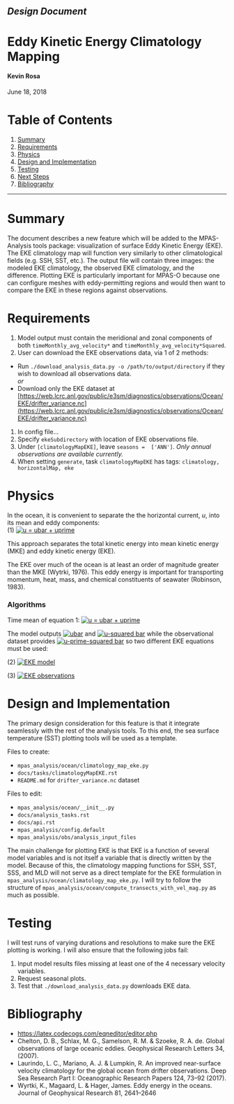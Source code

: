 ## *Design Document*
# **Eddy Kinetic Energy Climatology Mapping**

#### Kevin Rosa
June 18, 2018



Table of Contents  
====================
1. [Summary](#summary)  
1. [Requirements](#requirements)  
1. [Physics](#physics)
1. [Design and Implementation](#design-and-implementation)
1. [Testing](#testing)
1. [Next Steps](#next)
1. [Bibliography](#bibliography)

----------------

# Summary

The document describes a new feature which will be added to the MPAS-Analysis
tools package: visualization of surface Eddy Kinetic Energy (EKE).
The EKE climatology map will function very similarly to other climatological fields (e.g. SSH, SST, etc.).
The output file will contain three images: the modeled EKE climatology, the observed EKE climatology, and the difference.
Plotting EKE is particularly important for MPAS-O because one can configure meshes with eddy-permitting regions and would then want to compare the EKE in these regions against observations.

# Requirements

1. Model output must contain the meridional and zonal components of both `timeMonthly_avg_velocity*` and `timeMonthly_avg_velocity*Squared`.
1. User can download the EKE observations data, via 1 of 2 methods:
  - Run `./download_analysis_data.py -o /path/to/output/directory` if they wish to download all observations data.  
  *or*
  - Download only the EKE dataset at [https://web.lcrc.anl.gov/public/e3sm/diagnostics/observations/Ocean/EKE/drifter_variance.nc](https://web.lcrc.anl.gov/public/e3sm/diagnostics/observations/Ocean/EKE/drifter_variance.nc)
1. In config file...
  1. Specify `ekeSubdirectory` with location of EKE observations file.
  1. Under `[climatologyMapEKE]`, leave `seasons =  ['ANN']`.  *Only annual observations are available currently.*
  1. When setting `generate`, task `climatologyMapEKE` has tags: `climatology, horizontalMap, eke`


# Physics

In the ocean, it is convenient to separate the the horizontal current, *u*,
into its mean and eddy components:  
(1) <a href="" target="_blank"><img src="https://latex.codecogs.com/gif.latex?u=\overline{u}+u'" title="u = ubar + uprime" /></a>

This approach separates the total kinetic energy into mean kinetic energy
(MKE) and eddy kinetic energy (EKE).

The EKE over much of the ocean is at least an order of magnitude greater than
the MKE (Wytrki, 1976).
This eddy energy is important for transporting momentum, heat, mass, and chemical
constituents of seawater (Robinson, 1983).

### Algorithms

Time mean of equation 1: <a href="" target="_blank"><img src="https://latex.codecogs.com/gif.latex?\overline{u^2}=\overline{u}^2+\overline{u'^2}" title="u = ubar + uprime" /></a>

The model outputs <a href="" target="_blank"><img src="https://latex.codecogs.com/gif.latex?\overline{u}" title="ubar" /></a>
and <a href="" target="_blank"><img src="https://latex.codecogs.com/gif.latex?\overline{u^2}" title="u-squared bar" /></a>
while the observational dataset provides <a href="" target="_blank"><img src="https://latex.codecogs.com/gif.latex?\overline{u'^2}" title="u-prime-squared bar" /></a>
so two different EKE equations must be used:

(2) <a href="" target="_blank"><img src="https://latex.codecogs.com/gif.latex?\overline{EKE_{model}}=(\overline{u^2}-\overline{u}^2+\overline{v^2}-\overline{v}^2)/2" title="EKE model" /></a>

(3) <a href="" target="_blank"><img src="https://latex.codecogs.com/gif.latex?\overline{EKE_{obs}}=(\overline{u'^2}+\overline{v'^2})/2" title="EKE observations" /></a>



# Design and Implementation
The primary design consideration for this feature is that it integrate
seamlessly with the rest of the analysis tools.
To this end, the sea surface temperature (SST) plotting tools will be used as a
template.

Files to create:
- `mpas_analysis/ocean/climatology_map_eke.py`
- `docs/tasks/climatologyMapEKE.rst`
- `README.md` for `drifter_variance.nc` dataset

Files to edit:
- `mpas_analysis/ocean/__init__.py`
- `docs/analysis_tasks.rst`
- `docs/api.rst`
- `mpas_analysis/config.default`
- `mpas_analysis/obs/analysis_input_files`

The main challenge for plotting EKE is that EKE is a function of several model variables and is not itself a variable that is directly written by the model.
Because of this, the climatology mapping functions for SSH, SST, SSS, and MLD will not serve as a direct template for the EKE formulation in `mpas_analysis/ocean/climatology_map_eke.py`.
I will try to follow the structure of `mpas_analysis/ocean/compute_transects_with_vel_mag.py` as much as possible.

# Testing

I will test runs of varying durations and resolutions to make sure the EKE plotting is working.  I will also ensure that the following jobs fail:
1. Input model results files missing at least one of the 4 necessary velocity variables.
1. Request seasonal plots.
1. Test that `./download_analysis_data.py` downloads EKE data.


# Bibliography

- https://latex.codecogs.com/eqneditor/editor.php
- Chelton, D. B., Schlax, M. G., Samelson, R. M. & Szoeke, R. A. de. Global observations of large oceanic eddies. Geophysical Research Letters 34, (2007).
- Laurindo, L. C., Mariano, A. J. & Lumpkin, R. An improved near-surface velocity climatology for the global ocean from drifter observations. Deep Sea Research Part I: Oceanographic Research Papers 124, 73–92 (2017).
- Wyrtki, K., Magaard, L. & Hager, James. Eddy energy in the oceans. Journal of Geophysical Research 81, 2641–2646



<!---

# TRASH
The EKE plot will not require any additional input files.
The only new concern is an oceanographic one: EKE is most relevant for  
eddy-permitting configurations of the model.  

Unlike temperature or SSH, EKE is not a field that is calculated in MPAS-O.

mpasField = (ds.timeMonthly_avg_velocityZonalSquared[0,0,:,:].values - ds.timeMonthly_avg_velocityZonal[0,0,:,:].values**2 + \
        ds.timeMonthly_avg_velocityMeridionalSquared[0,0,:,:].values - ds.timeMonthly_avg_velocityMeridional[0,0,:,:].values**2)/2.

from ncdump: `double timeMonthly_avg_velocityZonal(Time, nCells, nVertLevels)`

Calculations and spatial interpolation performed in `mpas_analysis/ocean/climatology_map_eke.py`.
Colormaps are set in `docs/tasks/climatologyMapEKE.rst` and(or?) `mpas_analysis/config.default`.  
- `config.default` doesn't specify colorbar units or title

Actual plotting is done in `mpas_analysis/shared/plot/plotting.py`.

Surface EKE only (?)

Fields to read in (specified in `mpas_analysis/config.default` and also `config.myrun`):
- `timeMonthly_avg_velocityZonal`, `timeMonthly_avg_velocityMeridional`
- `timeMonthly_avg_velocityZonalSquared`, `timeMonthly_avg_velocityMeridionalSquared`


Colorbar: range 0 to 1000 cm2/s2.
contourLevelsResult same as colorbarTicksResult (SSH it was same as colorbarLevelsResult but for SSH there were more ticks than levels -- the opposite of Luke's EKE script).

#### Where is the analysis getting the lat, lon?
e.g. in `mpaso.hist.am.timeSeriesStatsMonthly.0499-01-01`, for time it has these 3 variables:
```
int timeMonthly_counter(Time) ;
      timeMonthly_counter:units = "unitless" ;
char xtime_startMonthly(Time, StrLen) ;
      xtime_startMonthly:units = "unitless" ;
char xtime_endMonthly(Time, StrLen) ;
      xtime_endMonthly:units = "unitless" ;
```

**Answer:** it's in the rst file.


A different approach, it has total KE
```
double timeMonthly_avg_avgValueWithinOceanVolumeRegion_avgVolumeKineticEnergyCell(Time, nOceanRegionsTmp) ;
              timeMonthly_avg_avgValueWithinOceanVolumeRegion_avgVolumeKineticEnergyCell:long_name = "Average kinetic energy within region volume" ;
              timeMonthly_avg_avgValueWithinOceanVolumeRegion_avgVolumeKineticEnergyCell:units = "m^2 s^{-2}" ;
```

namelist and streams are checks for whether mpas model itself has certain analysis on (e.g. MOC).

streams specifies filenames and filepaths

Bug test: If EKE was turned on in namelist but necessary variable(s) were never written to output netcdf file.

plan
1. just get the eke to plot and leave ssh (or sst) as the observations
1. add in eke observations second

dealing with needing multiple variables from the output netcdf:
- see the climatology_map_schmidtko?

In config.default, under `[climatologyMapEKE]` set
`seasons =  ['ANN']`

For high-resolution eddy-permitting MPAS-O experiments, it is important that
researchers have tools to visualize model predictions of EKE in order to
compare the model EKE to observations.

### Explicitly resolved vs. sub-grid scale processes
Processes in the ocean occur across scales ranging from thousands of kilometers (tides and Rossby waves) to centimeters (capillary waves) and all the way down to molecular diffusion.
A wave must have a wavelength longer than 4 grid cells in order to be resolved in a numerical model so all of the small sub-grid scale processes must be parameterized.


####Lit Notes

- "...The named ocean currents, such as the Gulf Stream and the Peru Current... are the home of "rings" spun off from major currents, and they have a complex eddy structure of their own." (Knauss p.186)
- "The energy sources are varied. They include Gulf Stream rings and analogous phenomena associated with other major currents, turbulence generated by currents passing over complex bottom topography and coastal jets associate with upwelling.  The strongest eddies are found near the strong western boundary currents." (Knauss p.186)
- Wytrki 1976
  - "The results are consistent with the idea that eddy motion in the ocean is generated in areas of strong mean shear flow and is subsequently distributed over the whole ocean."
  - E_mean / E_eddy
    - Gulf stream: 2
    - Subtropical gyre: 1/20 - 1/40
- "The kinetic energy of mesoscale variability (scales of tens to hundreds of km and tens to hundreds of days) is more than an order of magnitude greater than the mean kinetic energy over most of the ocean [Wyrtki et al., 1976; Richardson, 1983]. Mesoscale variability occurs as linear Rossby waves and as nonlinear vortices or eddies. In contrast to linear waves, nonlinear vortices can transport momentum, heat, mass and the chemical constituents of seawater, and thereby contribute to the general circulation, large‐scale water mass distributions, and ocean biology [Robinson, 1983]." (Chelton 2007)

--->
